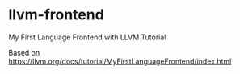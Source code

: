 # llvm-frontend
My First Language Frontend with LLVM Tutorial

Based on https://llvm.org/docs/tutorial/MyFirstLanguageFrontend/index.html
